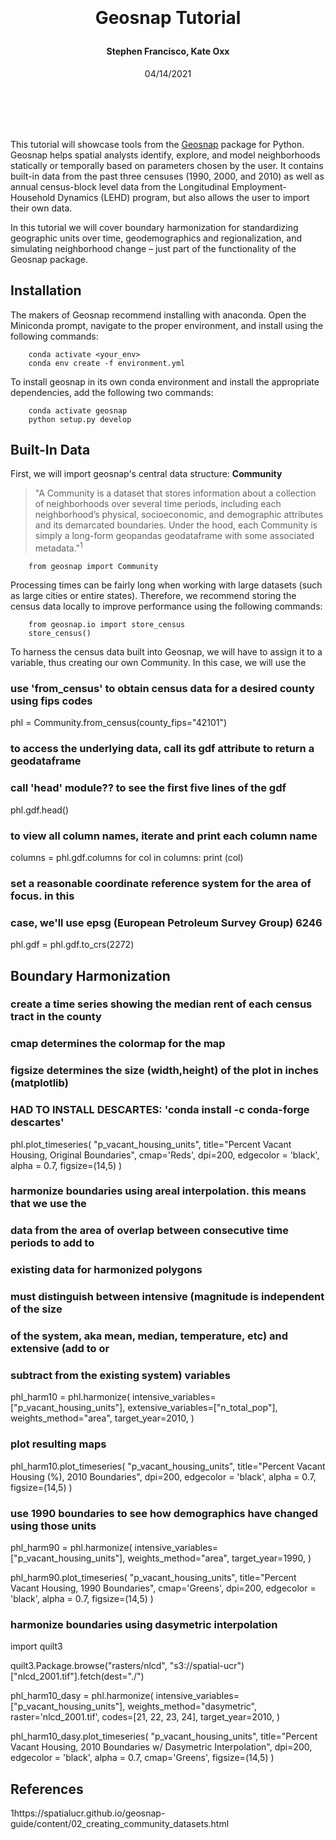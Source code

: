




<br /><br /><br /><br /><br /><br />

# 	 <p align=center> Geosnap Tutorial 
#### <p align=center> Stephen Francisco, Kate Oxx
<p align=center> 04/14/2021

<br /><br /><br /><br />

<p align=left>
This tutorial will showcase tools from the 
<a href=https://spatialucr.github.io/geosnap-guide/content/home.html>Geosnap</a> 
package for Python. Geosnap helps spatial analysts identify, explore, and model neighborhoods statically or 
temporally based on parameters chosen by the user. It contains built-in data from the past three censuses 
(1990, 2000, and 2010) as well as annual census-block level data from the Longitudinal Employment-Household 
Dynamics (LEHD) program, but also allows the user to import their own data.  


In this tutorial we will cover boundary harmonization
for standardizing geographic units over time, geodemographics and regionalization, and 
simulating neighborhood change &ndash; just part of the functionality of the Geosnap package.

## Installation

The makers of Geosnap recommend installing with anaconda. Open the Miniconda prompt, navigate to 
the proper environment, and install using the following commands:

		conda activate <your_env>
		conda env create -f environment.yml

To install geosnap in its own conda environment and install the appropriate dependencies,
 add the following two commands:
 
		conda activate geosnap 
		python setup.py develop

## Built-In Data





First, we will import geosnap's central data structure: **Community**
   >"A Community is a dataset that stores information about a collection of 
   neighborhoods over several time periods, including each neighborhood’s 
  physical, socioeconomic, and demographic attributes and its demarcated 
   boundaries. Under the hood, each Community is simply a long-form geopandas 
   geodataframe with some associated metadata."<sup>1</sup>
	
		from geosnap import Community

Processing times can be fairly long when working with large datasets (such as large cities or entire states).
Therefore, we recommend storing the census data locally to improve performance using the following commands:

		from geosnap.io import store_census
		store_census()

To harness the census data built into Geosnap, we will have to assign it to a variable, thus creating our 
own Community. In this case, we will use the 
### use 'from_census' to obtain census data for a desired county using fips codes
phl = Community.from_census(county_fips="42101")

### to access the underlying data, call its gdf attribute to return a geodataframe
### call 'head' module?? to see the first five lines of the gdf 
phl.gdf.head()

### to view all column names, iterate and print each column name
columns = phl.gdf.columns
for col in columns:
    print (col)

### set a reasonable coordinate reference system for the area of focus. in this 
### case, we'll use epsg (European Petroleum Survey Group) 6246 
phl.gdf = phl.gdf.to_crs(2272)



## Boundary Harmonization


### create a time series showing the median rent of each census tract in the county
### cmap determines the colormap for the map
### figsize determines the size (width,height) of the plot in inches (matplotlib)
### HAD TO INSTALL DESCARTES: 'conda install -c conda-forge descartes'
phl.plot_timeseries(
    "p_vacant_housing_units", title="Percent Vacant Housing, Original Boundaries",
    cmap='Reds',
    dpi=200,
    edgecolor = 'black',
    alpha = 0.7,
    figsize=(14,5)
)

### harmonize boundaries using areal interpolation. this means that we use the 
### data from the area of overlap between consecutive time periods to add to 
### existing data for harmonized polygons
### must distinguish between intensive (magnitude is independent of the size
### of the system, aka mean, median, temperature, etc) and extensive (add to or 
### subtract from the existing system) variables 
phl_harm10 = phl.harmonize(
    intensive_variables=["p_vacant_housing_units"],
    extensive_variables=["n_total_pop"],
    weights_method="area",
    target_year=2010,
)

### plot resulting maps

phl_harm10.plot_timeseries(
    "p_vacant_housing_units", title="Percent Vacant Housing (%), 2010 Boundaries",
    dpi=200,
    edgecolor = 'black',
    alpha = 0.7,
    figsize=(14,5)
)

### use 1990 boundaries to see how demographics have changed using those units

phl_harm90 = phl.harmonize(
    intensive_variables=["p_vacant_housing_units"],
    weights_method="area",
    target_year=1990,
)

phl_harm90.plot_timeseries(
    "p_vacant_housing_units", 
    title="Percent Vacant Housing, 1990 Boundaries",
    cmap='Greens',
    dpi=200,
    edgecolor = 'black',
    alpha = 0.7,
    figsize=(14,5)
)

### harmonize boundaries using dasymetric interpolation

import quilt3

quilt3.Package.browse("rasters/nlcd", "s3://spatial-ucr")["nlcd_2001.tif"].fetch(dest="./")

phl_harm10_dasy = phl.harmonize(
    intensive_variables=["p_vacant_housing_units"],
    weights_method="dasymetric",
    raster='nlcd_2001.tif',
    codes=[21, 22, 23, 24],
    target_year=2010,
)

phl_harm10_dasy.plot_timeseries(
    "p_vacant_housing_units", title="Percent Vacant Housing, 2010 Boundaries w/ Dasymetric Interpolation",
    dpi=200,
    edgecolor = 'black',
    alpha = 0.7,
    cmap='Greens',
    figsize=(14,5)
)





## References

1https://spatialucr.github.io/geosnap-guide/content/02_creating_community_datasets.html